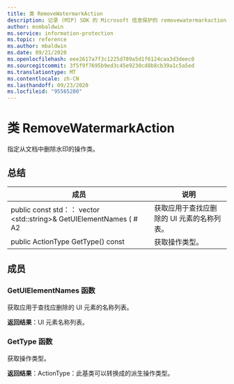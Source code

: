 ```yaml
---
title: 类 RemoveWatermarkAction
description: 记录 (MIP) SDK 的 Microsoft 信息保护的 removewatermarkaction：：未定义的类。
author: msmbaldwin
ms.service: information-protection
ms.topic: reference
ms.author: mbaldwin
ms.date: 09/21/2020
ms.openlocfilehash: eee2617a7f3c1225d789a5d1f6124caa3d3deec0
ms.sourcegitcommit: 3f5f9f7695b9ed3c45e9230cd8b8cb39a1c5a5ed
ms.translationtype: MT
ms.contentlocale: zh-CN
ms.lasthandoff: 09/23/2020
ms.locfileid: "95565280"
---
```

# <a name="class-removewatermarkaction"></a>类 RemoveWatermarkAction 
指定从文档中删除水印的操作类。
  
## <a name="summary"></a>总结
 成员                        | 说明                                
--------------------------------|---------------------------------------------
public const std：： vector \<std::string\>& GetUIElementNames ( # A2  |  获取应用于查找应删除的 UI 元素的名称列表。
public ActionType GetType() const  |  获取操作类型。
  
## <a name="members"></a>成员
  
### <a name="getuielementnames-function"></a>GetUIElementNames 函数
获取应用于查找应删除的 UI 元素的名称列表。

  
**返回结果**：UI 元素名称列表。
  
### <a name="gettype-function"></a>GetType 函数
获取操作类型。

  
**返回结果**：ActionType：此基类可以转换成的派生操作类型。